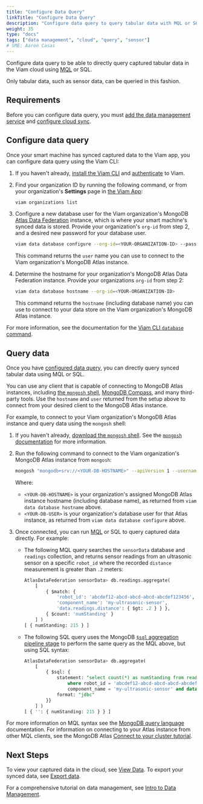 ```yaml
---
title: "Configure Data Query"
linkTitle: "Configure Data Query"
description: "Configure data query to query tabular data with MQL or SQL"
weight: 35
type: "docs"
tags: ["data management", "cloud", "query", "sensor"]
# SME: Aaron Casas
---
```


Configure data query to be able to directly query captured tabular data in the Viam cloud using [MQL](https://www.mongodb.com/docs/manual/tutorial/query-documents/) or SQL.

Only tabular data, such as sensor data, can be queried in this fashion.

## Requirements

Before you can configure data query, you must [add the data management service](/services/data/configure-data-capture/#add-the-data-management-service) and [configure cloud sync](/services/data/configure-cloud-sync/).

## Configure data query

Once your smart machine has synced captured data to the Viam app, you can configure data query using the Viam CLI:

1. If you haven't already, [install the Viam CLI](/manage/cli/#install) and [authenticate](/manage/cli/#authenticate) to Viam.

1. Find your organization ID by running the following command, or from your organization's **Settings** page in [the Viam App](https://app.viam.com/):

   ```sh {class="line-numbers linkable-line-numbers"}
   viam organizations list
   ```

1. Configure a new database user for the Viam organization's MongoDB [Atlas Data Federation](https://www.mongodb.com/docs/atlas/data-federation/overview/) instance, which is where your smart machine's synced data is stored.
   Provide your organization's `org-id` from step 2, and a desired new password for your database user.

   ```sh {class="line-numbers linkable-line-numbers"}
   viam data database configure --org-id=<YOUR-ORGANIZATION-ID> --password=<NEW-DBUSER-PASSWORD>
   ```

   This command returns the `user` name you can use to connect to the Viam organization's MongoDB Atlas instance.

1. Determine the hostname for your organization's MongoDB Atlas Data Federation instance.
   Provide your organizations `org-id` from step 2:

   ```sh {class="line-numbers linkable-line-numbers"}
   viam data database hostname --org-id=<YOUR-ORGANIZATION-ID>
   ```

   This command returns the `hostname` (including database name) you can use to connect to your data store on the Viam organization's MongoDB Atlas instance.

For more information, see the documentation for the [Viam CLI `database` command](/manage/cli/#data).

## Query data

Once you have [configured data query](#configure-data-query), you can directly query synced tabular data using MQL or SQL.

You can use any client that is capable of connecting to MongoDB Atlas instances, including [the `mongosh` shell](https://www.mongodb.com/docs/mongodb-shell/), [MongoDB Compass](https://www.mongodb.com/docs/compass/current/), and many third-party tools.
Use the `hostname` and `user` returned from the setup above to connect from your desired client to the MongoDB Atlas instance.

For example, to connect to your Viam organization's MongoDB Atlas instance and query data using the `mongosh` shell:

1. If you haven't already, [download the `mongosh` shell](https://www.mongodb.com/try/download/shell).
   See the [`mongosh` documentation](https://www.mongodb.com/docs/mongodb-shell/) for more information.

1. Run the following command to connect to the Viam organization's MongoDB Atlas instance from `mongosh`:

   ```sh {class="line-numbers linkable-line-numbers"}
   mongosh "mongodb+srv://<YOUR-DB-HOSTNAME>" --apiVersion 1 --username <YOUR-DB-USER>
   ```

   Where:

   - `<YOUR-DB-HOSTNAME>` is your organization's assigned MongoDB Atlas instance hostname (including database name), as returned from `viam data database hostname` above.
   - `<YOUR-DB-USER>` is your organization's database user for that Atlas instance, as returned from `viam data database configure` above.

1. Once connected, you can run [MQL](https://www.mongodb.com/docs/manual/tutorial/query-documents/) or SQL to query captured data directly. For example:

   - The following MQL query searches the `sensorData` database and `readings` collection, and returns sensor readings from an ultrasonic sensor on a specific `robot_id` where the recorded `distance` measurement is greater than `.2` meters:

     ```sql {class="line-numbers linkable-line-numbers"}
     AtlasDataFederation sensorData> db.readings.aggregate(
         [
             { $match: {
                 'robot_id': 'abcdef12-abcd-abcd-abcd-abcdef123456',
                 'component_name': 'my-ultrasonic-sensor',
                 'data.readings.distance': { $gt: .2 } } },
             { $count: 'numStanding' }
         ] )
     [ { numStanding: 215 } ]
     ```

   - The following SQL query uses the MongoDB [`$sql` aggregation pipeline stage](https://www.mongodb.com/docs/atlas/data-federation/query/sql/shell/connect/#aggregation-pipeline-stage-syntax) to perform the same query as the MQL above, but using SQL syntax:

     ```sql {class="line-numbers linkable-line-numbers"}
     AtlasDataFederation sensorData> db.aggregate(
         [
             { $sql: {
                 statement: "select count(*) as numStanding from readings \
                     where robot_id = 'abcdef12-abcd-abcd-abcd-abcdef123456' and \
                     component_name = 'my-ultrasonic-sensor' and data.readings.distance > 0.2",
                 format: "jdbc"
             }}
         ] )
     [ { '': { numStanding: 215 } } ]
     ```

For more information on MQL syntax see the [MongoDB query language](https://www.mongodb.com/docs/manual/tutorial/query-documents/) documentation.
For information on connecting to your Atlas instance from other MQL clients, see the MongoDB Atlas [Connect to your cluster tutorial](https://www.mongodb.com/docs/atlas/tutorial/connect-to-your-cluster/).

## Next Steps

To view your captured data in the cloud, see [View Data](/manage/data/view/).
To export your synced data, see [Export data](/manage/data/export/).

For a comprehensive tutorial on data management, see [Intro to Data Management](/tutorials/services/data-management-tutorial/).
